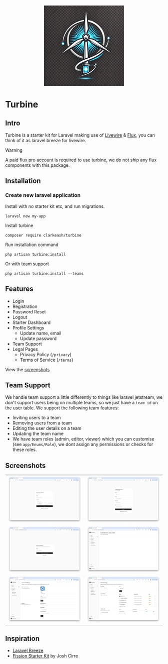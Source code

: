 <p align="center">
    <img alt="Turbine AI Generated Logo" src="/logo.png">
</p>

# Turbine

## Intro
Turbine is a starter kit for Laravel making use of [Livewire](https://livewire.laravel.com/) & [Flux](https://fluxui.dev/), you can think of it as laravel breeze for livewire.

> [!WARNING]
> A paid flux pro account is required to use turbine, we do not ship any flux components with this package.

## Installation

### Create new laravel application

Install with no starter kit etc, and run migrations.

```shell
laravel new my-app
```

Install turbine

```shell
composer require clarkeash/turbine
```

Run installation command

```shell
php artisan turbine:install
```

Or with team support

```shell
php artisan turbine:install --teams
```

## Features

- Login
- Registration
- Password Reset
- Logout
- Starter Dashboard
- Profile Settings
  - Update name, email
  - Update password
- Team Support
- Legal Pages
  - Privacy Policy (`/privacy`)
  - Terms of Service (`/terms`)

View the [screenshots](https://github.com/clarkeash/turbine/tree/main/screenshots)

## Team Support

We handle team support a little differently to things like laravel jetstream, we don't support users being on multiple teams, so we just have a `team_id` on the user table.
We support the following team features:

- Inviting users to a team
- Removing users from a team
- Editing the user details on a team
- Updating the team name
- We have team roles (admin, editor, viewer) which you can customise (see `app/Enums/Role`), we dont assign any permissions or checks for these roles.

## Screenshots
| | |
|:-------------------------:|:-------------------------:|
|<img src="screenshots/login.png?raw=true">|<img src="screenshots/register.png?raw=true">|
|<img src="screenshots/password-reset.png?raw=true">|<img src="screenshots/dashboard.png?raw=true">|
|<img src="screenshots/profile-settings.png?raw=true">|<img src="screenshots/team.png?raw=true">|

## Inspiration

 - [Laravel Breeze](https://github.com/laravel/breeze)
 - [Fission Starter Kit](https://github.com/joshcirre/fission) by Josh Cirre
